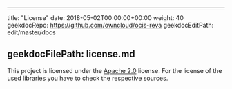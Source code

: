 * * *

title: "License"
date: 2018-05-02T00:00:00+00:00
weight: 40
geekdocRepo: <https://github.com/owncloud/ocis-reva>
geekdocEditPath: edit/master/docs

## geekdocFilePath: license.md

This project is licensed under the [Apache 2.0](https://github.com/owncloud/ocis/ocis-revablob/master/LICENSE) license. For the license of the used libraries you have to check the respective sources.
